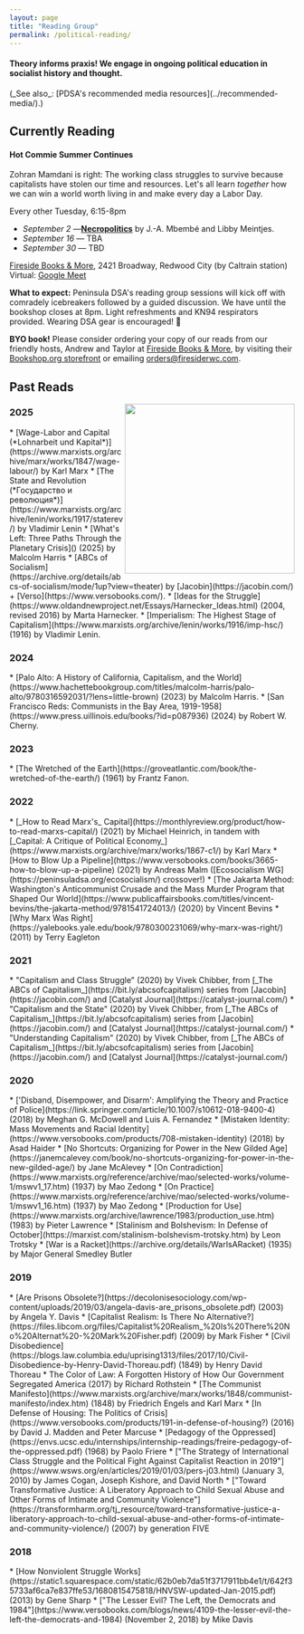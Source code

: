 ```yaml
---
layout: page
title: "Reading Group"
permalink: /political-reading/
---
```

<h4>Theory informs praxis! We engage in ongoing political education in socialist history and thought.</h4> 
(_See also_: [PDSA's recommended media resources](../recommended-media/).)
<br>

<h2>Currently Reading</h2>

<h4>Hot Commie Summer Continues</h4>

Zohran Mamdani is right: The working class struggles to survive because capitalists have stolen our time and resources. Let's all learn _together_ how we can win a world worth living in and make every day a Labor Day.

Every other Tuesday, 6:15-8pm
<br>
* _September 2_ —[**Necropolitics**](https://warwick.ac.uk/fac/arts/english/currentstudents/postgraduate/masters/modules/theoryfromthemargins/mbembe_22necropolitics22.pdf) by J.-A. Mbembé and Libby Meintjes.
* _September 16_ — TBA
* _September 30_ — TBD

[Fireside Books & More](https://firesiderwc.com/), 2421 Broadway, Redwood City (by Caltrain station)
<br>
Virtual: [Google Meet](https://meet.google.com/yqs-mvtd-ahn)

**What to expect:** Peninsula DSA's reading group sessions will kick off with comradely icebreakers followed by a guided discussion. We have until the bookshop closes at 8pm. Light refreshments and KN94 respirators provided. Wearing DSA gear is encouraged! :rose:

**BYO book!** Please consider ordering your copy of our reads from our friendly hosts, Andrew and Taylor at [Fireside Books & More](https://firesiderwc.com/), by visiting their [Bookshop.org storefront](https://bookshop.org/shop/FiresideRWC) or emailing [orders@firesiderwc.com](mailto:orders@firesiderwc.com).

<h2>Past Reads</h2>

<img src="https://peninsuladsa.org/assets/images/Peninsula DSA reading group meets Malcolm Harris at Kepler's Books 2025.04.jpg" align="right" height="300" width="">

<h3>2025</h3>
* [Wage-Labor and Capital (*Lohnarbeit und Kapital*)](https://www.marxists.org/archive/marx/works/1847/wage-labour/) by Karl Marx
* [The State and Revolution (*Государство и революция*)](https://www.marxists.org/archive/lenin/works/1917/staterev/) by Vladimir Lenin
* [What's Left: Three Paths Through the Planetary Crisis](<https://bookshop.org/p/books/what-s-left-three-paths-through-the-planetary-crisis-malcolm-harris/21718858>) (2025) by Malcolm Harris
* [ABCs of Socialism](https://archive.org/details/abcs-of-socialism/mode/1up?view=theater) by [Jacobin](https://jacobin.com/) + [Verso](https://www.versobooks.com/).
* [Ideas for the Struggle](https://www.oldandnewproject.net/Essays/Harnecker_Ideas.html) (2004, revised 2016) by Marta Harnecker.
* [Imperialism: The Highest Stage of Capitalism](https://www.marxists.org/archive/lenin/works/1916/imp-hsc/) (1916) by Vladimir Lenin.

<h3>2024</h3>
* [Palo Alto: A History of California, Capitalism, and the World](https://www.hachettebookgroup.com/titles/malcolm-harris/palo-alto/9780316592031/?lens=little-brown) (2023) by Malcolm Harris.
* [San Francisco Reds: Communists in the Bay Area, 1919-1958](https://www.press.uillinois.edu/books/?id=p087936) (2024) by Robert W. Cherny.

<h3>2023</h3>
* [The Wretched of the Earth](https://groveatlantic.com/book/the-wretched-of-the-earth/) (1961) by Frantz Fanon.

<h3>2022</h3>
* [_How to Read Marx's_ Capital](https://monthlyreview.org/product/how-to-read-marxs-capital/) (2021) by Michael Heinrich, in tandem with [_Capital: A Critique of Political Economy_](https://www.marxists.org/archive/marx/works/1867-c1/) by Karl Marx
* [How to Blow Up a Pipeline](https://www.versobooks.com/books/3665-how-to-blow-up-a-pipeline) (2021) by Andreas Malm ([Ecosocialism WG](https://peninsuladsa.org/ecosocialism/) crossover!)
* [The Jakarta Method: Washington's Anticommunist Crusade and the Mass Murder Program that Shaped Our World](https://www.publicaffairsbooks.com/titles/vincent-bevins/the-jakarta-method/9781541724013/) (2020) by Vincent Bevins
* [Why Marx Was Right](https://yalebooks.yale.edu/book/9780300231069/why-marx-was-right/) (2011) by Terry Eagleton

<h3>2021</h3>
* "Capitalism and Class Struggle" (2020) by Vivek Chibber, from [_The ABCs of Capitalism_](https://bit.ly/abcsofcapitalism) series from [Jacobin](https://jacobin.com/) and [Catalyst Journal](https://catalyst-journal.com/)
* "Capitalism and the State" (2020) by Vivek Chibber, from [_The ABCs of Capitalism_](https://bit.ly/abcsofcapitalism) series from [Jacobin](https://jacobin.com/) and [Catalyst Journal](https://catalyst-journal.com/)
* "Understanding Capitalism" (2020) by Vivek Chibber, from [_The ABCs of Capitalism_](https://bit.ly/abcsofcapitalism) series from [Jacobin](https://jacobin.com/) and [Catalyst Journal](https://catalyst-journal.com/)

<h3>2020</h3>
* ['Disband, Disempower, and Disarm': Amplifying the Theory and Practice of Police](https://link.springer.com/article/10.1007/s10612-018-9400-4) (2018) by Meghan G. McDowell and Luis A. Fernandez
* [Mistaken Identity: Mass Movements and Racial Identity](https://www.versobooks.com/products/708-mistaken-identity) (2018) by Asad Haider
* [No Shortcuts: Organizing for Power in the New Gilded Age](https://janemcalevey.com/book/no-shortcuts-organizing-for-power-in-the-new-gilded-age/) by Jane McAlevey
* [On Contradiction](https://www.marxists.org/reference/archive/mao/selected-works/volume-1/mswv1_17.htm) (1937) by Mao Zedong
* [On Practice](https://www.marxists.org/reference/archive/mao/selected-works/volume-1/mswv1_16.htm) (1937) by Mao Zedong
* [Production for Use](https://www.marxists.org/archive/lawrence/1983/production_use.htm) (1983) by Pieter Lawrence
* [Stalinism and Bolshevism: In Defense of October](https://marxist.com/stalinism-bolshevism-trotsky.htm) by Leon Trotsky
* [War is a Racket](https://archive.org/details/WarIsARacket) (1935) by Major General Smedley Butler

<h3>2019</h3>
* [Are Prisons Obsolete?](https://decolonisesociology.com/wp-content/uploads/2019/03/angela-davis-are_prisons_obsolete.pdf) (2003) by Angela Y. Davis
* [Capitalist Realism: Is There No Alternative?](https://files.libcom.org/files/Capitalist%20Realism_%20Is%20There%20No%20Alternat%20-%20Mark%20Fisher.pdf) (2009) by Mark Fisher
* [Civil Disobedience](https://blogs.law.columbia.edu/uprising1313/files/2017/10/Civil-Disobedience-by-Henry-David-Thoreau.pdf) (1849) by Henry David Thoreau
* The Color of Law: A Forgotten History of How Our Government Segregated America (2017) by Richard Rothstein
* [The Communist Manifesto](https://www.marxists.org/archive/marx/works/1848/communist-manifesto/index.htm) (1848) by Friedrich Engels and Karl Marx
* [In Defense of Housing: The Politics of Crisis](https://www.versobooks.com/products/191-in-defense-of-housing?) (2016) by David J. Madden and Peter Marcuse
* [Pedagogy of the Oppressed](https://envs.ucsc.edu/internships/internship-readings/freire-pedagogy-of-the-oppressed.pdf) (1968) by Paolo Friere
* ["The Strategy of International Class Struggle and the Political Fight Against Capitalist Reaction in 2019"](https://www.wsws.org/en/articles/2019/01/03/pers-j03.html) (January 3, 2010) by James Cogan, Joseph Kishore, and David North
* ["Toward Transformative Justice: A Liberatory Approach to Child Sexual Abuse and Other Forms of Intimate and Community Violence"](https://transformharm.org/tj_resource/toward-transformative-justice-a-liberatory-approach-to-child-sexual-abuse-and-other-forms-of-intimate-and-community-violence/) (2007) by generation FIVE

<h3>2018</h3>
* [How Nonviolent Struggle Works](https://static1.squarespace.com/static/62b0eb7da51f3717911bb4e1/t/642f35733af6ca7e837ffe53/1680815475818/HNVSW-updated-Jan-2015.pdf) (2013) by Gene Sharp
* ["The Lesser Evil? The Left, the Democrats and 1984"](https://www.versobooks.com/blogs/news/4109-the-lesser-evil-the-left-the-democrats-and-1984) (November 2, 2018) by Mike Davis
